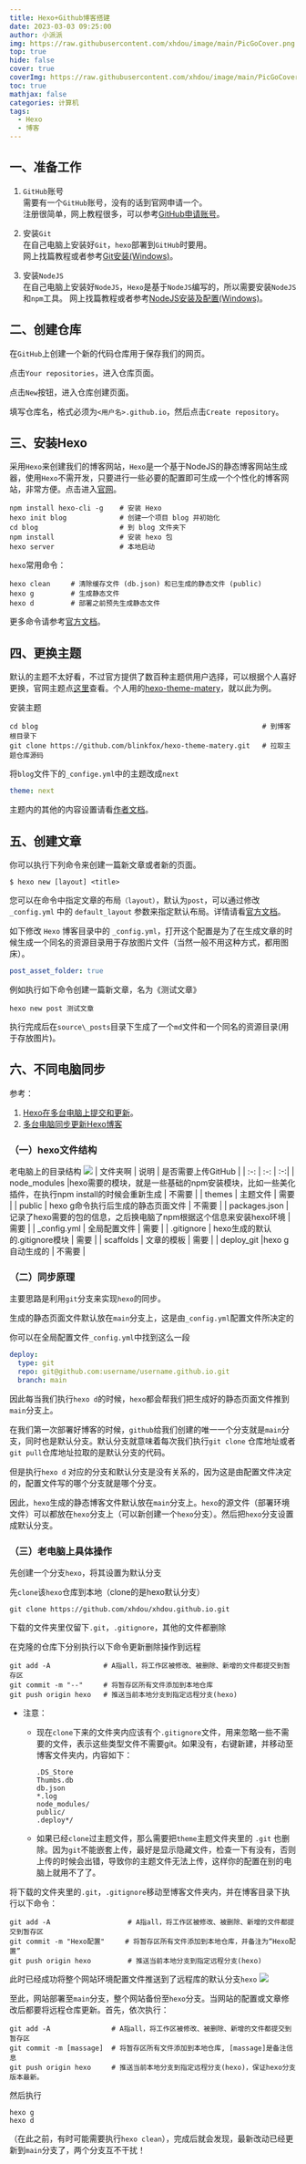 ```yaml
---
title: Hexo+Github博客搭建
date: 2023-03-03 09:25:00
author: 小派派
img: https://raw.githubusercontent.com/xhdou/image/main/PicGoCover.png
top: true
hide: false
cover: true
coverImg: https://raw.githubusercontent.com/xhdou/image/main/PicGoCover.png
toc: true
mathjax: false
categories: 计算机
tags:
  - Hexo
  - 博客
---
```

## 一、准备工作
1. `GitHub`账号  
需要有一个`GitHub`账号，没有的话到官网申请一个。  
注册很简单，网上教程很多，可以参考[GitHub申请账号](https://blog.csdn.net/yaorongke/article/details/119086305)。

2. 安装`Git`  
在自己电脑上安装好`Git`，`hexo`部署到`GitHub`时要用。  
网上找篇教程或者参考[Git安装(Windows)](https://blog.csdn.net/yaorongke/article/details/119085413)。

3. 安装`NodeJS`   
在自己电脑上安装好`NodeJS`，`Hexo`是基于`NodeJS`编写的，所以需要安装`NodeJS`和`npm`工具。
网上找篇教程或者参考[NodeJS安装及配置(Windows)](https://blog.csdn.net/yaorongke/article/details/119084295)。

## 二、创建仓库
在`GitHub`上创建一个新的代码仓库用于保存我们的网页。

点击`Your repositories`，进入仓库页面。

点击```New```按钮，进入仓库创建页面。

填写仓库名，格式必须为`<用户名>.github.io`，然后点击`Create repository`。


 
## 三、安装Hexo
采用`Hexo`来创建我们的博客网站，`Hexo`是一个基于NodeJS的静态博客网站生成器，使用`Hexo`不需开发，只要进行一些必要的配置即可生成一个个性化的博客网站，非常方便。点击进入[官网](https://hexo.io/zh-cn/)。

```base
npm install hexo-cli -g    # 安装 Hexo 
hexo init blog             # 创建一个项目 blog 并初始化
cd blog                    # 到 blog 文件夹下
npm install                # 安装 hexo 包
hexo server                # 本地启动
``` 
<code>hexo</code>常用命令：
```base
hexo clean     # 清除缓存文件 (db.json) 和已生成的静态文件 (public)
hexo g         # 生成静态文件
hexo d         # 部署之前预先生成静态文件
```
更多命令请参考[官方文档](https://hexo.io/zh-cn/docs/commands.html)。


## 四、更换主题

默认的主题不太好看，不过官方提供了数百种主题供用户选择，可以根据个人喜好更换，官网主题点[这里](https://hexo.io/themes/)查看。个人用的[hexo-theme-matery](https://github.com/blinkfox/hexo-theme-matery/blob/develop/README_CN.md)，就以此为例。

安装主题
```base
cd blog                                                       # 到博客根目录下
git clone https://github.com/blinkfox/hexo-theme-matery.git   # 拉取主题仓库源码
```
将```blog```文件下的```_confige.yml```中的主题改成```next```
```yml  
theme: next
```
主题内的其他的内容设置请看[作者文档](http://blinkfox.com/2018/09/28/qian-duan/hexo-bo-ke-zhu-ti-zhi-hexo-theme-matery-de-jie-shao/)。

## 五、创建文章
你可以执行下列命令来创建一篇新文章或者新的页面。
```base
$ hexo new [layout] <title>
```
您可以在命令中指定文章的布局```（layout）```，默认为```post```，可以通过修改 ```_config.yml``` 中的 ```default_layout``` 参数来指定默认布局。详情请看[官方文档](https://hexo.io/zh-cn/docs/writing)。  

如下修改 ```Hexo``` 博客目录中的 ```_config.yml```，打开这个配置是为了在生成文章的时候生成一个同名的资源目录用于存放图片文件（当然一般不用这种方式，都用图床）。
```yml
post_asset_folder: true
```


例如执行如下命令创建一篇新文章，名为《测试文章》
```base
hexo new post 测试文章
```
执行完成后在```source\_posts```目录下生成了一个```md```文件和一个同名的资源目录(用于存放图片)。


## 六、不同电脑同步
参考：
1. [Hexo在多台电脑上提交和更新](https://blog.csdn.net/K1052176873/article/details/122879462)。  
2. [多台电脑同步更新Hexo博客](https://blog.csdn.net/qq_30105599/article/details/118302086)
### （一）hexo文件结构
老电脑上的目录结构
![](https://raw.githubusercontent.com/xhdou/image/main/PicGo4ce330d23cd43a89aa8d8865fad67017.png)
| 文件夹啊          | 说明 | 是否需要上传GitHub | 
|    :-:  | :-:    | :-:|
|   node_modules   |hexo需要的模块，就是一些基础的npm安装模块，比如一些美化插件，在执行npm install的时候会重新生成                                                                           |  不需要 | 
|   themes         |  主题文件                                                         | 需要  |
|   public         |   hexo g命令执行后生成的静态页面文件                                | 不需要 |
|   packages.json  | 记录了hexo需要的包的信息，之后换电脑了npm根据这个信息来安装hexo环境   |  需要  |
|   _config.yml    | 全局配置文件                                                      |  需要  |
|  .gitignore      |  hexo生成的默认的.gitignore模块                                   |   需要  |
|  scaffolds       |  文章的模板                                                       | 需要   |
|  deploy_git      |hexo g自动生成的                                                   | 不需要 |
### （二）同步原理

主要思路是利用```git```分支来实现```hexo```的同步。

生成的静态页面文件默认放在```main```分支上，这是由```_config.yml```配置文件所决定的

你可以在全局配置文件```_config.yml```中找到这么一段
```yml
deploy:
  type: git
  repo: git@github.com:username/username.github.io.git
  branch: main
  ```
 
因此每当我们执行```hexo d```的时候，```hexo```都会帮我们把生成好的静态页面文件推到```main```分支上。

在我们第一次部署好博客的时候，```github```给我们创建的唯一一个分支就是```main```分支，同时也是默认分支。默认分支就意味着每次我们执行```git clone``` 仓库地址或者```git pull```仓库地址拉取的是默认分支的代码。

但是执行```hexo d``` 对应的分支和默认分支是没有关系的，因为这是由配置文件决定的，配置文件写的哪个分支就是哪个分支。

因此，```hexo```生成的静态博客文件默认放在```main```分支上。```hexo```的源文件（部署环境文件）可以都放在```hexo```分支上（可以新创建一个```hexo```分支）。然后把```hexo```分支设置成默认分支。

### （三）老电脑上具体操作
先创建一个分支```hexo```，将其设置为默认分支

先```clone```该```hexo```仓库到本地（clone的是hexo默认分支）   
```base
git clone https://github.com/xhdou/xhdou.github.io.git
```

下载的文件夹里仅留下```.git```，```.gitignore```，其他的文件都删除

在克隆的仓库下分别执行以下命令更新删除操作到远程
```base
git add -A             # A指all，将工作区被修改、被删除、新增的文件都提交到暂存区
git commit -m "--"     # 将暂存区所有文件添加到本地仓库
git push origin hexo   # 推送当前本地分支到指定远程分支(hexo)
```

- 注意：
    - 现在```clone```下来的文件夹内应该有个```.gitignore```文件，用来忽略一些不需要的文件，表示这些类型文件不需要git。如果没有，右键新建，并移动至博客文件夹内，内容如下：
        ```
        .DS_Store
        Thumbs.db
        db.json
        *.log
        node_modules/
        public/
        .deploy*/
        ```

    - 如果已经```clone```过主题文件，那么需要把```theme```主题文件夹里的 ```.git``` 也删除。因为```git```不能嵌套上传，最好是显示隐藏文件，检查一下有没有，否则上传的时候会出错，导致你的主题文件无法上传，这样你的配置在别的电脑上就用不了了。

将下载的文件夹里的```.git```，```.gitignore```移动至博客文件夹内，并在博客目录下执行以下命令：  
```base
git add -A                   # A指all，将工作区被修改、被删除、新增的文件都提交到暂存区
git commit -m "Hexo配置"     # 将暂存区所有文件添加到本地仓库，并备注为“Hexo配置”
git push origin hexo         # 推送当前本地分支到指定远程分支(hexo)
```

此时已经成功将整个网站环境配置文件推送到了远程库的默认分支```hexo``` 
![](https://raw.githubusercontent.com/xhdou/image/main/PicGo20230306132325.png) 

至此，网站部署至```main```分支，整个网站备份至```hexo```分支。当网站的配置或文章修改后都要将远程仓库更新。首先，依次执行：  
```base
git add -A               # A指all，将工作区被修改、被删除、新增的文件都提交到暂存区
git commit -m [massage]  # 将暂存区所有文件添加到本地仓库, [massage]是备注信息        
git push origin hexo     # 推送当前本地分支到指定远程分支(hexo)，保证hexo分支版本最新。
```
然后执行  
```base
hexo g
hexo d
```
（在此之前，有时可能需要执行```hexo clean```），完成后就会发现，最新改动已经更新到```main```分支了，两个分支互不干扰！